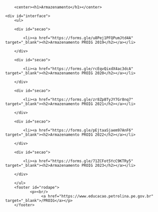 <html lang="pt-br">

<head>
    <title>Armazenamento Proig</title>
    <link rel="stylesheet" href="style.css"/>
    <meta charset="UTF-8">
    <meta name="viewport" content="width=device-width, initial-scale=1.0">
       
</head>

<body>
    
        <center><h1>Armazenamento</h1></center>

    <div id="interface">    
        <ul>
        
        <div id="secao">

            <li><a href="https://forms.gle/u8Pej1PFQPumJtd4A" target="_blank"><h2>Armazenamento PROIG 2019</h2></a></li>
                                               
        </div>

        <div id="secao">
        
            <li><a href="https://forms.gle/rcEqvQixdX4ac3dcA" target="_blank"><h2>Armazenamento PROIG 2020</h2></a></li>
        
        </div>
    
        <div id="secao">
            
            <li><a href="https://forms.gle/zr8Zp8TyJY7Gr8nq7" target="_blank"><h2>Armazenamento PROIG 2021</h2></a></li>
        
        </div>

        <div id="secao">
            
            <li><a href="https://forms.gle/pEjtaaSjaem97AnF6" target="_blank"><h2>Armazenamento PROIG 2022</h2></a></li>
        
        </div>

        <div id="secao">
            
            <li><a href="https://forms.gle/71ZCFot5YcC9KTRy5" target="_blank"><h2>Armazenamento PROIG 2023</h2></a></li>
        
        </div>

        </ul>
        <footer id="rodape">
               <p><br/>
                    <a href="https://www.educacao.petrolina.pe.gov.br" target="_blank">/PROIG</a></p>
        </footer>    
</div>
</body>
</html>
